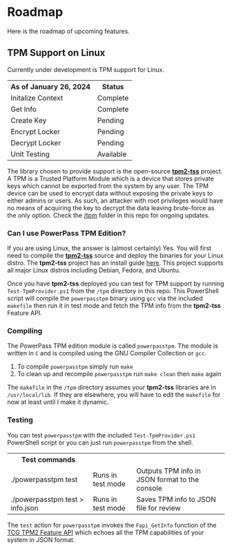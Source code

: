 # Roadmap
Here is the roadmap of upcoming features.
## TPM Support on Linux
Currently under development is TPM support for Linux.
<table>
<tr><th>As of January 26, 2024</th><th>Status</th></tr>
<tr><td>Initalize Context</td><td>Complete</td></tr>
<tr><td>Get Info</td><td>Complete</td></tr>
<tr><td>Create Key</td><td>Pending</td></tr>
<tr><td>Encrypt Locker</td><td>Pending</td></tr>
<tr><td>Decrypt Locker</td><td>Pending</td></tr>
<tr><td>Unit Testing</td><td>Available</td></tr>
</table>

The library chosen to provide support is the open-source **[tpm2-tss](https://github.com/tpm2-software/tpm2-tss)** project.
A TPM is a Trusted Platform Module which is a device that stores private keys which cannot be exported from the system by any user.
The TPM device can be used to encrypt data without exposing the private keys to either admins or users.
As such, an attacker with root privileges would have no means of acquiring the key to decrypt the data leaving brute-force as the only option.
Check the [/tpm](https://github.com/chopinrlz/powerpass/tree/main/tpm) folder in this repo for ongoing updates.
### Can I use PowerPass TPM Edition?
If you are using Linux, the answer is (almost certainly) Yes.
You will first need to compile the **[tpm2-tss](https://github.com/tpm2-software/tpm2-tss)** source and deploy the binaries for your Linux distro.
The **tpm2-tss** project has an install guide [here](https://github.com/tpm2-software/tpm2-tss/blob/master/INSTALL.md).
This project supports all major Linux distros including Debian, Fedora, and Ubuntu.

Once you have **tpm2-tss** deployed you can test for TPM support by running `Test-TpmProvider.ps1` from the `/tpm` directory in this repo.
This PowerShell script will compile the `powerpasstpm` binary using `gcc` via the included `makefile` then run it in test mode and fetch the TPM info from the **tpm2-tss** Feature API.
### Compiling
The PowerPass TPM edition module is called `powerpasstpm`.
The module is written in `C` and is compiled using the GNU Compiler Collection or `gcc`.

1. To compile `powerpasstpm` simply run `make`
2. To clean up and recompile `powerpasstpm` run `make clean` then `make` again

The `makefile` in the `/tpm` directory assumes your **tpm2-tss** libraries are in `/usr/local/lib`.
If they are elsewhere, you will have to edit the `makefile` for now at least until I make it dynamic.
### Testing
You can test `powerpasstpm` with the included `Test-TpmProvider.ps1` PowerShell script or you can just run `powerpasstpm` from the shell.
<table>
<tr><th>Test commands</th><th></th><th></th></tr>
<tr><td>./powerpasstpm test</td><td>Runs in test mode</td><td>Outputs TPM info in JSON format to the console</td></tr>
<tr><td>./powerpasstpm test > info.json</td><td>Runs in test mode</td><td>Saves TPM info to JSON file for review</td></tr>
</table>

The `test` action for `powerpasstpm` invokes the `Fapi_GetInfo` function of the [TCG TPM2 Feature API](https://trustedcomputinggroup.org/resource/tss-fapi/) which echoes all the TPM capabilities of your system in JSON format.